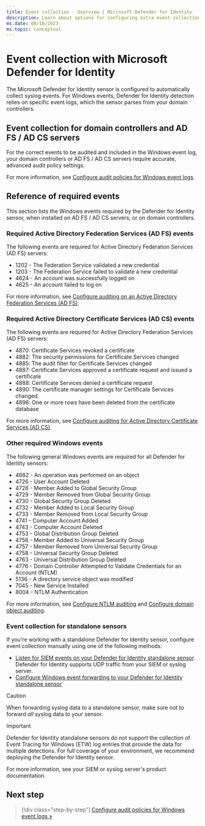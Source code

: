 ```yaml
---
title: Event collection - Overview | Microsoft Defender for Identity
description: Learn about options for configuring extra event collection to Microsoft Defender for Identity.
ms.date: 08/10/2023
ms.topic: conceptual
---
```


# Event collection with Microsoft Defender for Identity

The Microsoft Defender for Identity sensor is configured to automatically collect syslog events. For Windows events, Defender for Identity detection relies on specific event logs, which the sensor parses from your domain controllers.

## Event collection for domain controllers and AD FS / AD CS servers

For the correct events to be audited and included in the Windows event log, your domain controllers or AD FS / AD CS servers require accurate, advanced audit policy settings.

For more information, see [Configure audit policies for Windows event logs](configure-windows-event-collection.md).

## Reference of required events

This section lists the Windows events required by the Defender for Identity sensor, when installed on AD FS / AD CS servers, or on domain controllers.

### Required Active Directory Federation Services (AD FS) events

The following events are required for Active Directory Federation Services (AD FS) servers:

- 1202 - The Federation Service validated a new credential
- 1203 - The Federation Service failed to validate a new credential
- 4624 - An account was successfully logged on
- 4625 - An account failed to log on

For more information, see [Configure auditing on an Active Directory Federation Services (AD FS)](configure-windows-event-collection.md#configure-auditing-on-an-active-directory-federation-services-ad-fs).

### Required Active Directory Certificate Services (AD CS) events

The following events are required for Active Directory Federation Services (AD FS) servers:

- 4870: Certificate Services revoked a certificate
- 4882: The security permissions for Certificate Services changed
- 4885: The audit filter for Certificate Services changed
- 4887: Certificate Services approved a certificate request and issued a certificate
- 4888: Certificate Services denied a certificate request
- 4890: The certificate manager settings for Certificate Services changed.
- 4896: One or more rows have been deleted from the certificate database

For more information, see [Configure auditing for Active Directory Certificate Services (AD CS)](configure-windows-event-collection.md#configure-auditing-for-active-directory-certificate-services-ad-cs).

### Other required Windows events

The following general Windows events are required for all Defender for Identity sensors: 

<!--not all of these are for all sensors - need look into it-->

- 4662 - An operation was performed on an object
- 4726 - User Account Deleted
- 4728 - Member Added to Global Security Group
- 4729 - Member Removed from Global Security Group
- 4730 - Global Security Group Deleted
- 4732 - Member Added to Local Security Group
- 4733 - Member Removed from Local Security Group
- 4741 - Computer Account Added
- 4743 - Computer Account Deleted
- 4753 - Global Distribution Group Deleted
- 4756 - Member Added to Universal Security Group
- 4757 - Member Removed from Universal Security Group
- 4758 - Universal Security Group Deleted
- 4763 - Universal Distribution Group Deleted
- 4776 - Domain Controller Attempted to Validate Credentials for an Account (NTLM)
- 5136 - A directory service object was modified
- 7045 - New Service Installed
- 8004 - NTLM Authentication

For more information, see [Configure NTLM auditing](configure-windows-event-collection.md#configure-ntlm-auditing) and [Configure domain object auditing](configure-windows-event-collection.md#configure-domain-object-auditing).

### Event collection for standalone sensors

If you're working with a standalone Defender for Identity sensor, configure event collection manually using one of the following methods:

- [Listen for SIEM events on your Defender for Identity standalone sensor](configure-event-collection.md). Defender for Identity supports UDP traffic from your SIEM or syslog server.
- [Configure Windows event forwarding to your Defender for Identity standalone sensor](configure-event-forwarding.md)

> [!CAUTION]
> When forwarding syslog data to a standalone sensor, make sure not to forward *all* syslog data to your sensor.
>

> [!IMPORTANT]
> Defender for Identity standalone sensors do not support the collection of Event Tracing for Windows (ETW) log entries that provide the data for multiple detections. For full coverage of your environment, we recommend deploying the Defender for Identity sensor.

For more information, see your SIEM or syslog server's product documentation.

## Next step

> [!div class="step-by-step"]
> [Configure audit policies for Windows event logs »](configure-windows-event-collection.md)